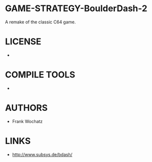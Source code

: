 GAME-STRATEGY-BoulderDash-2
===========================

A remake of the classic C64 game.

LICENSE
===============
* 

COMPILE TOOLS
===============
* 

AUTHORS
===============
* Frank Wochatz

LINKS
===============
* http://www.subsys.de/bdash/
